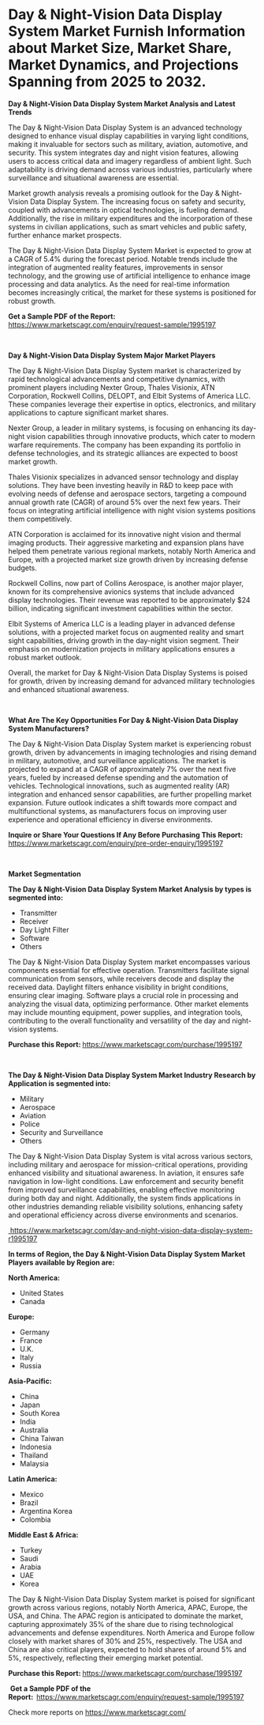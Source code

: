 <p><h1>Day & Night-Vision Data Display System Market Furnish Information about Market Size, Market Share, Market Dynamics, and Projections Spanning from 2025 to 2032.</h1></p><p><strong>Day & Night-Vision Data Display System Market Analysis and Latest Trends</strong></p>
<p><p>The Day & Night-Vision Data Display System is an advanced technology designed to enhance visual display capabilities in varying light conditions, making it invaluable for sectors such as military, aviation, automotive, and security. This system integrates day and night vision features, allowing users to access critical data and imagery regardless of ambient light. Such adaptability is driving demand across various industries, particularly where surveillance and situational awareness are essential.</p><p>Market growth analysis reveals a promising outlook for the Day & Night-Vision Data Display System. The increasing focus on safety and security, coupled with advancements in optical technologies, is fueling demand. Additionally, the rise in military expenditures and the incorporation of these systems in civilian applications, such as smart vehicles and public safety, further enhance market prospects. </p><p>The Day & Night-Vision Data Display System Market is expected to grow at a CAGR of 5.4% during the forecast period. Notable trends include the integration of augmented reality features, improvements in sensor technology, and the growing use of artificial intelligence to enhance image processing and data analytics. As the need for real-time information becomes increasingly critical, the market for these systems is positioned for robust growth.</p></p>
<p><strong>Get a Sample PDF of the Report:&nbsp;</strong> <a href="https://www.marketscagr.com/enquiry/request-sample/1995197?utm_campaign=1835&utm_medium=2&utm_source=Github&utm_content=ia&utm_term=28022025&utm_id=day-night-vision-data-display-system">https://www.marketscagr.com/enquiry/request-sample/1995197</a></p>
<p>&nbsp;</p>
<p><strong>Day & Night-Vision Data Display System Major Market Players</strong></p>
<p><p>The Day & Night-Vision Data Display System market is characterized by rapid technological advancements and competitive dynamics, with prominent players including Nexter Group, Thales Visionix, ATN Corporation, Rockwell Collins, DELOPT, and Elbit Systems of America LLC. These companies leverage their expertise in optics, electronics, and military applications to capture significant market shares.</p><p>Nexter Group, a leader in military systems, is focusing on enhancing its day-night vision capabilities through innovative products, which cater to modern warfare requirements. The company has been expanding its portfolio in defense technologies, and its strategic alliances are expected to boost market growth.</p><p>Thales Visionix specializes in advanced sensor technology and display solutions. They have been investing heavily in R&D to keep pace with evolving needs of defense and aerospace sectors, targeting a compound annual growth rate (CAGR) of around 5% over the next few years. Their focus on integrating artificial intelligence with night vision systems positions them competitively.</p><p>ATN Corporation is acclaimed for its innovative night vision and thermal imaging products. Their aggressive marketing and expansion plans have helped them penetrate various regional markets, notably North America and Europe, with a projected market size growth driven by increasing defense budgets.</p><p>Rockwell Collins, now part of Collins Aerospace, is another major player, known for its comprehensive avionics systems that include advanced display technologies. Their revenue was reported to be approximately $24 billion, indicating significant investment capabilities within the sector.</p><p>Elbit Systems of America LLC is a leading player in advanced defense solutions, with a projected market focus on augmented reality and smart sight capabilities, driving growth in the day-night vision segment. Their emphasis on modernization projects in military applications ensures a robust market outlook.</p><p>Overall, the market for Day & Night-Vision Data Display Systems is poised for growth, driven by increasing demand for advanced military technologies and enhanced situational awareness.</p></p>
<p>&nbsp;</p>
<p><strong>What Are The Key Opportunities For Day & Night-Vision Data Display System Manufacturers?</strong></p>
<p><p>The Day & Night-Vision Data Display System market is experiencing robust growth, driven by advancements in imaging technologies and rising demand in military, automotive, and surveillance applications. The market is projected to expand at a CAGR of approximately 7% over the next five years, fueled by increased defense spending and the automation of vehicles. Technological innovations, such as augmented reality (AR) integration and enhanced sensor capabilities, are further propelling market expansion. Future outlook indicates a shift towards more compact and multifunctional systems, as manufacturers focus on improving user experience and operational efficiency in diverse environments.</p></p>
<p><strong>Inquire or Share Your Questions If Any Before Purchasing This Report:</strong> <a href="https://www.marketscagr.com/enquiry/pre-order-enquiry/1995197?utm_campaign=1835&utm_medium=2&utm_source=Github&utm_content=ia&utm_term=28022025&utm_id=day-night-vision-data-display-system">https://www.marketscagr.com/enquiry/pre-order-enquiry/1995197</a></p>
<p>&nbsp;</p>
<p><strong>Market Segmentation</strong></p>
<p><strong>The Day & Night-Vision Data Display System Market Analysis by types is segmented into:</strong></p>
<p><ul><li>Transmitter</li><li>Receiver</li><li>Day Light Filter</li><li>Software</li><li>Others</li></ul></p>
<p><p>The Day & Night-Vision Data Display System market encompasses various components essential for effective operation. Transmitters facilitate signal communication from sensors, while receivers decode and display the received data. Daylight filters enhance visibility in bright conditions, ensuring clear imaging. Software plays a crucial role in processing and analyzing the visual data, optimizing performance. Other market elements may include mounting equipment, power supplies, and integration tools, contributing to the overall functionality and versatility of the day and night-vision systems.</p></p>
<p><strong>Purchase this Report:&nbsp;</strong><a href="https://www.marketscagr.com/purchase/1995197?utm_campaign=1835&utm_medium=2&utm_source=Github&utm_content=ia&utm_term=28022025&utm_id=day-night-vision-data-display-system">https://www.marketscagr.com/purchase/1995197</a></p>
<p>&nbsp;</p>
<p><strong>The Day & Night-Vision Data Display System Market Industry Research by Application is segmented into:</strong></p>
<p><ul><li>Military</li><li>Aerospace</li><li>Aviation</li><li>Police</li><li>Security and Surveillance</li><li>Others</li></ul></p>
<p><p>The Day & Night-Vision Data Display System is vital across various sectors, including military and aerospace for mission-critical operations, providing enhanced visibility and situational awareness. In aviation, it ensures safe navigation in low-light conditions. Law enforcement and security benefit from improved surveillance capabilities, enabling effective monitoring during both day and night. Additionally, the system finds applications in other industries demanding reliable visibility solutions, enhancing safety and operational efficiency across diverse environments and scenarios.</p></p>
<p><a href="https://www.marketscagr.com/day-and-night-vision-data-display-system-r1995197?utm_campaign=1835&utm_medium=2&utm_source=Github&utm_content=ia&utm_term=28022025&utm_id=day-night-vision-data-display-system">&nbsp;https://www.marketscagr.com/day-and-night-vision-data-display-system-r1995197</a></p>
<p><strong>In terms of Region, the Day & Night-Vision Data Display System Market Players available by Region are:</strong></p>
<p>
    <p> <strong> North America: </strong>
        <ul>
            <li>United States</li>
            <li>Canada</li>
        </ul>
        </p> 
    <p> <strong> Europe: </strong>
        <ul>
            <li>Germany</li>
            <li>France</li>
            <li>U.K.</li>
            <li>Italy</li>
            <li>Russia</li>
        </ul>
        </p> 
    <p> <strong> Asia-Pacific: </strong>
        <ul>
            <li>China</li>
            <li>Japan</li>
            <li>South Korea</li>
            <li>India</li>
            <li>Australia</li>
            <li>China Taiwan</li>
            <li>Indonesia</li>
            <li>Thailand</li>
            <li>Malaysia</li>
        </ul>
        </p> 
    <p> <strong> Latin America: </strong>
        <ul>
            <li>Mexico</li>
            <li>Brazil</li>
            <li>Argentina Korea</li>
            <li>Colombia</li>
        </ul>
        </p> 
    <p> <strong> Middle East & Africa: </strong>
        <ul>
            <li>Turkey</li>
            <li>Saudi</li>
            <li>Arabia</li>
            <li>UAE</li>
            <li>Korea</li>
        </ul>
    </p>
    </p>
<p><p>The Day & Night-Vision Data Display System market is poised for significant growth across various regions, notably North America, APAC, Europe, the USA, and China. The APAC region is anticipated to dominate the market, capturing approximately 35% of the share due to rising technological advancements and defense expenditures. North America and Europe follow closely with market shares of 30% and 25%, respectively. The USA and China are also critical players, expected to hold shares of around 5% and 5%, respectively, reflecting their emerging market potential.</p></p>
<p><strong>Purchase this Report: </strong><a href="https://www.marketscagr.com/purchase/1995197?utm_campaign=1835&utm_medium=2&utm_source=Github&utm_content=ia&utm_term=28022025&utm_id=day-night-vision-data-display-system">https://www.marketscagr.com/purchase/1995197</a></p>
<p>&nbsp;<strong>Get a Sample PDF of the Report:&nbsp;&nbsp;</strong><a href="https://www.marketscagr.com/enquiry/request-sample/1995197?utm_campaign=1835&utm_medium=2&utm_source=Github&utm_content=ia&utm_term=28022025&utm_id=day-night-vision-data-display-system">https://www.marketscagr.com/enquiry/request-sample/1995197</a></p>
<p><strong></strong></p>
<p>Check more reports on <a href="https://www.marketscagr.com/?utm_campaign=1835&utm_medium=2&utm_source=Github&utm_content=ia&utm_term=28022025&utm_id=day-night-vision-data-display-system">https://www.marketscagr.com/</a></p>
